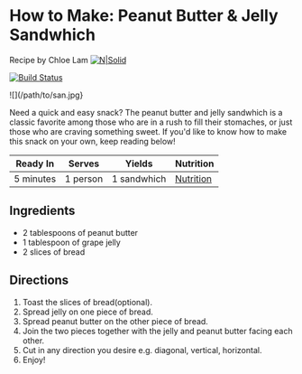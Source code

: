 # How to Make: Peanut Butter & Jelly Sandwhich
Recipe by Chloe Lam
[![N|Solid](https://cldup.com/dTxpPi9lDf.thumb.png)](https://nodesource.com/products/nsolid)

[![Build Status](https://travis-ci.org/joemccann/dillinger.svg?branch=master)](https://travis-ci.org/joemccann/dillinger)

![](/path/to/san.jpg}

Need a quick and easy snack? The peanut butter and jelly sandwhich is a classic 
favorite among those who are in a rush to fill their stomaches, or just those who are craving something sweet. If you'd like to know how to make this snack on your own, keep reading below!

| Ready In | Serves | Yields | Nutrition |
| ------ | ------ | ------ | ------ |
| 5 minutes | 1 person | 1 sandwhich | [Nutrition](https://www.nutritionix.com/i/nutritionix/peanut-butter-and-jelly-sandwich-1-sandwich/5660be64732443e24734fe84)

## Ingredients 

- 2 tablespoons of peanut butter
- 1 tablespoon of grape jelly
- 2 slices of bread



## Directions
1. Toast the slices of bread(optional).
2. Spread jelly on one piece of bread.
3. Spread peanut butter on the other piece of bread.
4. Join the two pieces together with the jelly and peanut butter facing each other.
5. Cut in any direction you desire e.g. diagonal, vertical, horizontal.
6. Enjoy!


